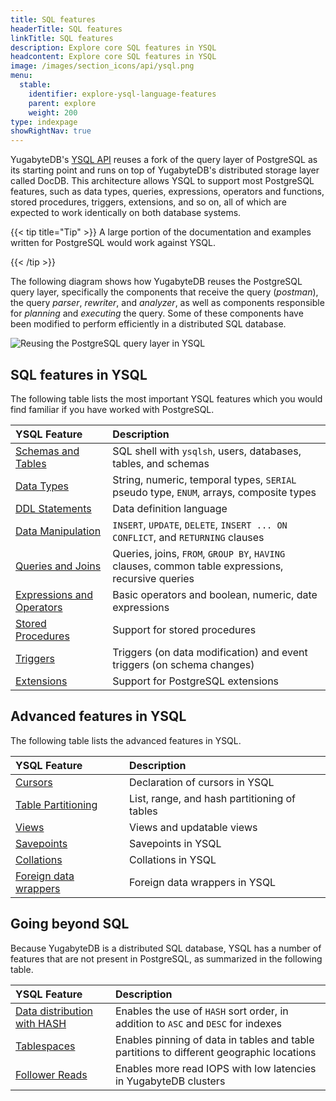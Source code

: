 ```yaml
---
title: SQL features
headerTitle: SQL features
linkTitle: SQL features
description: Explore core SQL features in YSQL
headcontent: Explore core SQL features in YSQL
image: /images/section_icons/api/ysql.png
menu:
  stable:
    identifier: explore-ysql-language-features
    parent: explore
    weight: 200
type: indexpage
showRightNav: true
---
```

YugabyteDB's [YSQL API](../../api/ysql/) reuses a fork of the query layer of PostgreSQL as its starting point and runs on top of YugabyteDB's distributed storage layer called DocDB. This architecture allows YSQL to support most PostgreSQL features, such as data types, queries, expressions, operators and functions, stored procedures, triggers, extensions, and so on, all of which are expected to work identically on both database systems.

{{< tip title="Tip" >}}
A large portion of the documentation and examples written for PostgreSQL would work against YSQL.

{{< /tip >}}

The following diagram shows how YugabyteDB reuses the PostgreSQL query layer, specifically the components that receive the query (_postman_), the query _parser_, _rewriter_, and _analyzer_, as well as components responsible for _planning_ and _executing_ the query. Some of these components have been modified to perform efficiently in a distributed SQL database.

![Reusing the PostgreSQL query layer in YSQL](/images/section_icons/architecture/Reusing-PostgreSQL-query-layer.png)

## SQL features in YSQL

The following table lists the most important YSQL features which you would find familiar if you have worked with PostgreSQL.

| YSQL Feature | Description |
| :----------- | :---------- |
| [Schemas and Tables](databases-schemas-tables/) | SQL shell with `ysqlsh`, users, databases, tables, and schemas |
| [Data Types](data-types/) | String, numeric, temporal types, `SERIAL` pseudo type, `ENUM`, arrays, composite types |
| [DDL Statements](../../api/ysql/the-sql-language/statements/#data-definition-language-ddl/) | Data definition language |
| [Data Manipulation](data-manipulation/) | `INSERT`, `UPDATE`, `DELETE`, `INSERT ... ON CONFLICT`, and `RETURNING` clauses |
| [Queries and Joins](queries/) | Queries, joins, `FROM`, `GROUP BY`, `HAVING` clauses, common table expressions, recursive queries |
| [Expressions and Operators](expressions-operators/) | Basic operators and boolean, numeric, date expressions |
| [Stored Procedures](stored-procedures/) | Support for stored procedures |
| [Triggers](triggers/) | Triggers (on data modification) and event triggers (on schema changes) |
| [Extensions](pg-extensions/) | Support for PostgreSQL extensions |

## Advanced features in YSQL

The following table lists the advanced features in YSQL.

| YSQL Feature | Description |
| :----------- | :---------- |
| [Cursors](advanced-features/cursor/) | Declaration of cursors in YSQL |
| [Table Partitioning](advanced-features/partitions/) | List, range, and hash partitioning of tables |
| [Views](advanced-features/views/) | Views and updatable views |
| [Savepoints](advanced-features/savepoints/) | Savepoints in YSQL |
| [Collations](advanced-features/collations/) | Collations in YSQL |
| [Foreign data wrappers](advanced-features/foreign-data-wrappers/) | Foreign data wrappers in YSQL |

<!--
| <span style="font-size:16px">[Functions and operators](functions-operators/)</span> | Conditional expressions, math / string / date / time / window functions and operators  |
| <span style="font-size:16px">[Advanced Topics](advanced-topics/)</span>     | Using `VIEWS`, PostgreSQL extensions supported in YSQL, temporary tables, etc. |
-->

## Going beyond SQL

Because YugabyteDB is a distributed SQL database, YSQL has a number of features that are not present in PostgreSQL, as summarized in the following table.

| YSQL Feature | Description |
| :----------- | :---------- |
| [Data distribution with HASH](../../../architecture/docdb-sharding/sharding/) | Enables the use of `HASH` sort order, in addition to `ASC` and `DESC` for indexes |
| [Tablespaces](going-beyond-sql/tablespaces/) | Enables pinning of data in tables and table partitions to different geographic locations |
| [Follower Reads](going-beyond-sql/follower-reads-ysql/)| Enables more read IOPS with low latencies in YugabyteDB clusters |
